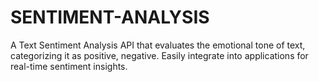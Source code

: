 # SENTIMENT-ANALYSIS
A Text Sentiment Analysis API that evaluates the emotional tone of text, categorizing it as positive, negative. Easily integrate into applications for real-time sentiment insights.

